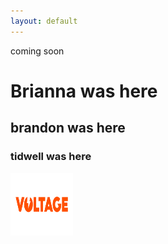 ```yaml
---
layout: default
---
```


coming soon

# Brianna was here

## brandon was here

### tidwell was here


<img align="left" width="100" height="100" src="assets/img/sponsors/voltage-logo.png">



<!--
## Speakers


Brandon Iglesias
```
this is a cool speaker
```

***

<img align="right" width="250" src="https://github.githubassets.com/images/icons/emoji/octocat.png">

Brandon Iglesias
```
this is a cool speaker
```
[back](./)-->
